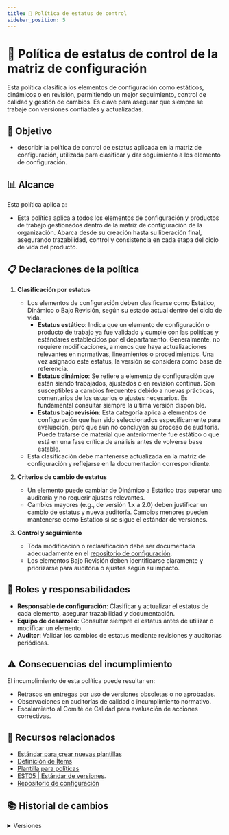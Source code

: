 ```yaml
---
title: 📜 Política de estatus de control
sidebar_position: 5
---
```


# 📜 Política de estatus de control de la matriz de configuración

Esta política clasifica los elementos de configuración como estáticos, dinámicos o en revisión, permitiendo un mejor seguimiento, control de calidad y gestión de cambios. Es clave para asegurar que siempre se trabaje con versiones confiables y actualizadas.

## 🎯 Objetivo

- describir la política de control de estatus aplicada en la matriz de configuración, utilizada para clasificar y dar seguimiento a los elemento de configuración.

## 📊 Alcance

Esta política aplica a:
- Esta política aplica a todos los elementos de configuración y productos de trabajo gestionados dentro de la matriz de configuración de la organización. Abarca desde su creación hasta su liberación final, asegurando trazabilidad, control y consistencia en cada etapa del ciclo de vida del producto.

## 📋 Declaraciones de la política

1. **Clasificación por estatus**
    - Los elementos de configuración deben clasificarse como Estático, Dinámico o Bajo Revisión, según su estado actual dentro del ciclo de vida.
        - **Estatus estático**: Indica que un elemento de configuración o producto de trabajo ya fue validado y cumple con las políticas y estándares establecidos por el departamento. Generalmente, no requiere modificaciones, a menos que haya actualizaciones relevantes en normativas, lineamientos o procedimientos. Una vez asignado este estatus, la versión se considera como base de referencia.
        - **Estatus dinámico**: Se refiere a elemento de configuración que están siendo trabajados, ajustados o en revisión continua. Son susceptibles a cambios frecuentes debido a nuevas prácticas, comentarios de los usuarios o ajustes necesarios. Es fundamental consultar siempre la última versión disponible.
        - **Estatus bajo revisión**: Esta categoría aplica a elementos de configuración que han sido seleccionados específicamente para evaluación, pero que aún no concluyen su proceso de auditoría. Puede tratarse de material que anteriormente fue estático o que está en una fase crítica de análisis antes de volverse base estable.
    - Esta clasificación debe mantenerse actualizada en la matriz de configuración y reflejarse en la documentación correspondiente.

2. **Criterios de cambio de estatus**
    - Un elemento puede cambiar de Dinámico a Estático tras superar una auditoría y no requerir ajustes relevantes.
    - Cambios mayores (e.g., de versión 1.x a 2.0) deben justificar un cambio de estatus y nueva auditoría. Cambios menores pueden mantenerse como Estático si se sigue el estándar de versiones.

3. **Control y seguimiento**
    - Toda modificación o reclasificación debe ser documentada adecuadamente en el [repositorio de configuración](https://docs.google.com/spreadsheets/d/1e73fKSTAhxyPqiPN32u_1mkIyCbzssFc-7Ylfs-HL3w/edit?gid=620052691#gid=620052691).
    - Los elementos Bajo Revisión deben identificarse claramente y priorizarse para auditoría o ajustes según su impacto.

## 👥 Roles y responsabilidades

- **Responsable de configuración**: Clasificar y actualizar el estatus de cada elemento, asegurar trazabilidad y documentación.
- **Equipo de desarrollo**: Consultar siempre el estatus antes de utilizar o modificar un elemento.
- **Auditor**: Validar los cambios de estatus mediante revisiones y auditorías periódicas.

## ⚠️ Consecuencias del incumplimiento

El incumplimiento de esta política puede resultar en:
- Retrasos en entregas por uso de versiones obsoletas o no aprobadas.
- Observaciones en auditorías de calidad o incumplimiento normativo.
- Escalamiento al Comité de Calidad para evaluación de acciones correctivas.

## 📎 Recursos relacionados

- [Estándar para crear nuevas plantillas](/docs/next/standards/estandar-plantillas)
- [Definición de Ítems](/docs/next/procesos/PR2-definicion-items)
- [Plantilla para políticas](/docs/next/plantillas/plantilla-politicas)
- [EST05 | Estándar de versiones](docs/standards/versionamiento-productos-trabajo.md).
- [Repositorio de configuración](https://docs.google.com/spreadsheets/d/1e73fKSTAhxyPqiPN32u_1mkIyCbzssFc-7Ylfs-HL3w/edit?gid=620052691#gid=620052691)

## 📚 Historial de cambios

<details>
  <summary>Versiones</summary>
    | **Tipo de versión** | **Descripción** | **Fecha** | **Colaborador** |
    | ------------------- | --------------- | --------- | --------------- |
    | **1.0** | Creación de la política. | 14/05/2025 | Armando Méndez Castro |
    | **2.0** | Refactorizar política. | 19/05/2025 | Daniel Contreras Chávez |
</details>
